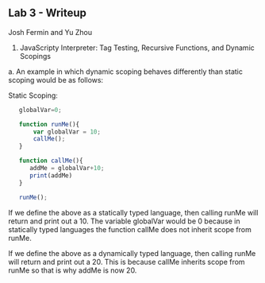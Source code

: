## Lab 3 - Writeup 
Josh Fermin and Yu Zhou

1. JavaScripty Interpreter: Tag Testing, Recursive Functions, and Dynamic Scopings

 a. An example in which dynamic scoping behaves differently than static scoping would be as follows: 

 Static Scoping: 
 ``` javascript
	globalVar=0;

	function runMe(){
	    var globalVar = 10;
	    callMe();
	}

	function callMe(){
	   addMe = globalVar+10;
	   print(addMe)
	}

	runMe();
 ```
 If we define the above as a statically typed language, then calling runMe will return and print out a 10. The variable globalVar would be 0 because in statically typed languages the function callMe does not inherit scope from runMe.

 If we define the above as a dynamically typed language, then calling runMe will return and print out a 20. This is because callMe inherits scope from runMe so that is why addMe is now 20.

